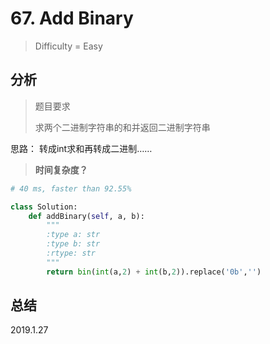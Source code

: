# 67. Add Binary
> Difficulty = Easy

## 分析

> 题目要求
> 
> 求两个二进制字符串的和并返回二进制字符串

思路：
转成int求和再转成二进制……

> **时间复杂度？**

```python
# 40 ms, faster than 92.55%

class Solution:
	def addBinary(self, a, b):
		"""
		:type a: str
		:type b: str
		:rtype: str
		"""
		return bin(int(a,2) + int(b,2)).replace('0b','')
```

## 总结


2019.1.27